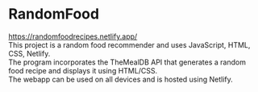 # RandomFood
https://randomfoodrecipes.netlify.app/ <br>
This project is a random food recommender and uses JavaScript, HTML, CSS, Netlify. <br>
The program incorporates the TheMealDB API that generates a random food recipe and displays it using HTML/CSS. <br>
The webapp can be used on all devices and is hosted using Netlify. <br>
